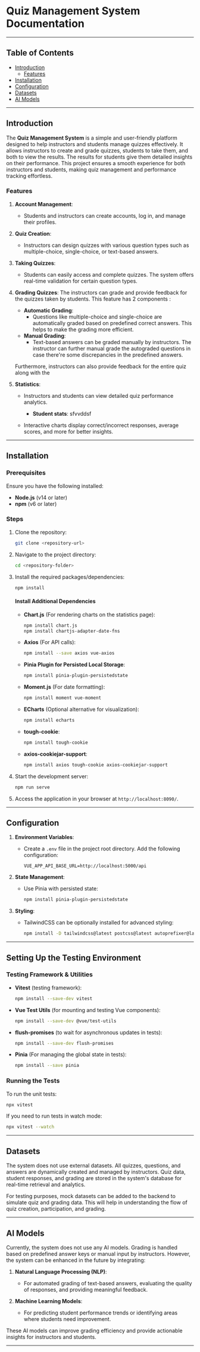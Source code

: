 # Quiz Management System Documentation

---

## Table of Contents

- [Introduction](#introduction)
  - [Features](#features)
- [Installation](#installation)
- [Configuration](#configuration)
- [Datasets](#datasets)
- [AI Models](#ai-models)

---

## Introduction

The **Quiz Management System** is a simple and user-friendly platform designed to help instructors and students manage quizzes effectively. It allows instructors to create and grade quizzes, students to take them, and both to view the results. The results for students give them detailed insights on their performance. This project ensures a smooth experience for both instructors and students, making quiz management and performance tracking effortless.
### Features

1. **Account Management**:  
   - Students and instructors can create accounts, log in, and manage their profiles.  

2. **Quiz Creation**:  
   - Instructors can design quizzes with various question types such as multiple-choice, single-choice, or text-based answers.

3. **Taking Quizzes**:  
   - Students can easily access and complete quizzes. The system offers real-time validation for certain question types.

4. **Grading Quizzes**:
   The instructors can grade and provide feedback for the quizzes taken by students. This feature has 2 components :  
   - **Automatic Grading**:  
     - Questions like multiple-choice and single-choice are automatically graded based on predefined correct answers. This helps to make the grading more efficient.
   - **Manual Grading**:  
     - Text-based answers can be graded manually by instructors. The instructor can further manual grade the autograded questions in case there're some discrepancies in the predefined answers.
   
   Furthermore, instructors can also provide feedback for the entire quiz along with the   

6. **Statistics**:  
   - Instructors and students can view detailed quiz performance analytics.
     - **Student stats**:
        sfvvddsf

   - Interactive charts display correct/incorrect responses, average scores, and more for better insights.

---

## Installation

### Prerequisites

Ensure you have the following installed:

- **Node.js** (v14 or later)
- **npm** (v6 or later)

### Steps

1. Clone the repository:
   ```bash
   git clone <repository-url>
   ```
2. Navigate to the project directory:
   ```bash
   cd <repository-folder>
   ```
3. Install the required packages/dependencies:
   ```bash
   npm install
   ```
   #### Install Additional Dependencies
      - **Chart.js** (For rendering charts on the statistics page):
         ```bash
         npm install chart.js
         npm install chartjs-adapter-date-fns
         ```
      - **Axios** (For API calls):
         ```bash
         npm install --save axios vue-axios
         ```
      - **Pinia Plugin for Persisted Local Storage**:
         ```bash
         npm install pinia-plugin-persistedstate
         ```
      - **Moment.js** (For date formatting):
         ```bash
         npm install moment vue-moment
         ```
      - **ECharts** (Optional alternative for visualization):
         ```bash
         npm install echarts
         ```
      - **tough-cookie**:
         ```bash
         npm install tough-cookie
         ```
      - **axios-cookiejar-support**:
         ```bash
         npm install axios tough-cookie axios-cookiejar-support
         ```



4. Start the development server:
   ```bash
   npm run serve
   ```
5. Access the application in your browser at `http://localhost:8090/`.

---

## Configuration

1. **Environment Variables**:  
   - Create a `.env` file in the project root directory. Add the following configuration:
     ```env
     VUE_APP_API_BASE_URL=http://localhost:5000/api
     ```

2. **State Management**:  
   - Use Pinia with persisted state:
     ```bash
     npm install pinia-plugin-persistedstate
     ```

3. **Styling**:  
   - TailwindCSS can be optionally installed for advanced styling:
     ```bash
     npm install -D tailwindcss@latest postcss@latest autoprefixer@latest
     ```

---

## Setting Up the Testing Environment

### Testing Framework & Utilities
- **Vitest** (testing framework):
  ```bash
  npm install --save-dev vitest
  ```
  
- **Vue Test Utils** (for mounting and testing Vue components):
  ```bash
  npm install --save-dev @vue/test-utils
  ```

- **flush-promises** (to wait for asynchronous updates in tests):
  ```bash
  npm install --save-dev flush-promises
  ```
- **Pinia** (For managing the global state in tests):
  ```bash
  npm install --save pinia
  ```

### Running the Tests
To run the unit tests:
```bash
npx vitest
```

If you need to run tests in watch mode:
```bash
npx vitest --watch
```

---

## Datasets

The system does not use external datasets. All quizzes, questions, and answers are dynamically created and managed by instructors. Quiz data, student responses, and grading are stored in the system's database for real-time retrieval and analytics.

For testing purposes, mock datasets can be added to the backend to simulate quiz and grading data. This will help in understanding the flow of quiz creation, participation, and grading.

---

## AI Models

Currently, the system does not use any AI models. Grading is handled based on predefined answer keys or manual input by instructors. However, the system can be enhanced in the future by integrating:

1. **Natural Language Processing (NLP)**:  
   - For automated grading of text-based answers, evaluating the quality of responses, and providing meaningful feedback.

2. **Machine Learning Models**:  
   - For predicting student performance trends or identifying areas where students need improvement.  

These AI models can improve grading efficiency and provide actionable insights for instructors and students.  

--- 
